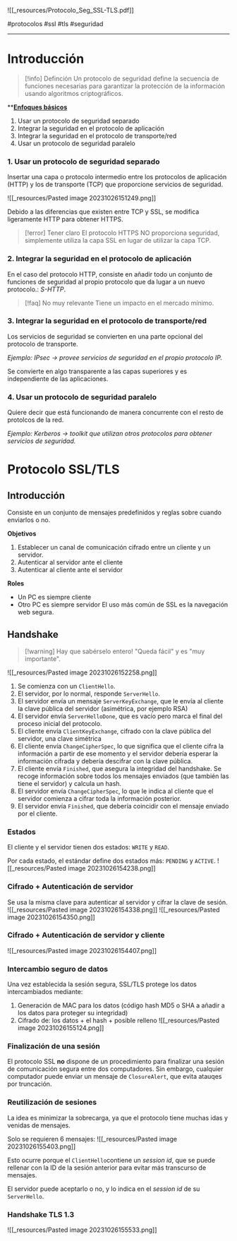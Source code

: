 ![[_resources/Protocolo_Seg_SSL-TLS.pdf]]

#protocolos #ssl #tls #seguridad 

---

# Introducción
> [!info] Definción
> Un protocolo de seguridad define la secuencia de funciones necesarias para garantizar la protección de la información usando algoritmos criptográficos.


**<u><b>Enfoques básicos</b></u>
1. Usar un protocolo de seguridad separado
2. Integrar la seguridad en el protocolo de aplicación
3. Integrar la seguridad en el protocolo de transporte/red
4. Usar un protocolo de seguridad paralelo

### 1. Usar un protocolo de seguridad separado
Insertar una capa o protocolo intermedio entre los protocolos de aplicación (HTTP) y los de transporte (TCP) que proporcione servicios de seguridad.

![[_resources/Pasted image 20231026151249.png]]

Debido a las diferencias que existen entre TCP y SSL, se modifica ligeramente HTTP para obtener HTTPS.


> [!error] Tener claro
> El protocolo HTTPS NO proporciona seguridad, simplemente utiliza la capa SSL en lugar de utilizar la capa TCP.

### 2. Integrar la seguridad en el protocolo de aplicación
En el caso del protocolo HTTP, consiste en añadir todo un conjunto de funciones de seguridad al propio protocolo que da lugar a un nuevo protocolo.: *S-HTTP*.

> [!faq] No muy relevante
> Tiene un impacto en el mercado mínimo.


### 3. Integrar la seguridad en el protocolo de transporte/red
Los servicios de seguridad se convierten en una parte opcional del protocolo de transporte.

*Ejemplo: IPsec → provee servicios de seguridad en el propio protocolo IP.*

Se convierte en algo transparente a las capas superiores y es independiente de las aplicaciones.

### 4. Usar un protocolo de seguridad paralelo
Quiere decir que está funcionando de manera concurrente con el resto de protolcos de la red.

*Ejemplo: Kerberos → toolkit que utilizan otros protocolos para obtener servicios de seguridad.*


# Protocolo SSL/TLS
## Introducción
Consiste en un conjunto de mensajes predefinidos y reglas sobre cuando enviarlos o no.

**Objetivos**
1. Establecer un canal de comunicación cifrado entre un cliente y un servidor.
2. Autenticar al servidor ante el cliente
3. Autenticar al cliente ante el servidor

**Roles**
- Un PC es siempre cliente
- Otro PC es siempre servidor
El uso más común de SSL es la navegación web segura.

## Handshake
> [!warning] Hay que sabérselo entero!
> "Queda fácil" y es "muy importante".


![[_resources/Pasted image 20231026152258.png]]

1. Se comienza con un `ClientHello`.
2. El servidor, por lo normal, responde `ServerHello`.
3. El servidor envía un mensaje `ServerKeyExchange`, que le envía al cliente la clave pública del servidor (asimétrica, por ejemplo RSA)
4. El servidor envía `ServerHelloDone`, que es vacío pero marca el final del proceso inicial del protocolo.
5. El cliente envía `ClientKeyExchange`, cifrado con la clave pública del servidor, una clave simétrica 
6. El cliente envía `ChangeCipherSpec`, lo que significa que el cliente cifra la información a partir de ese momento y el servidor debería esperar la información cifrada y debería descifrar con la clave pública.
7. El cliente envía `Finished`, que asegura la integridad del handshake. Se recoge información sobre todos los mensajes enviados (que también las tiene el servidor) y calcula un hash.
8. El servidor envía `ChangeCipherSpec`, lo que le indica al cliente que el servidor comienza a cifrar toda la información posterior.
9. El servidor envía `Finished`, que debería coincidir con el mensaje enviado por el cliente.

### Estados
El cliente y el servidor tienen dos estados: `WRITE` y `READ`.

Por cada estado, el estándar define dos estados más: `PENDING` y `ACTIVE`.
![[_resources/Pasted image 20231026154238.png]]

### Cifrado + Autenticación de servidor
Se usa la misma clave para autenticar al servidor y cifrar la clave de sesión.
![[_resources/Pasted image 20231026154338.png]]
![[_resources/Pasted image 20231026154350.png]]

### Cifrado + Autenticación de servidor y cliente
![[_resources/Pasted image 20231026154407.png]]

### Intercambio seguro de datos
Una vez establecida la sesión segura, SSL/TLS protege los datos intercambiados mediante:
1. Generación de MAC para los datos (código hash MD5 o SHA a añadir a los datos para proteger su integridad)
2. Cifrado de: los datos + el hash + posible relleno
![[_resources/Pasted image 20231026155124.png]]

### Finalización de una sesión
El protocolo SSL **no** dispone de un procedimiento para finalizar una sesión de comunicación segura entre dos computadores.
Sin embargo, cualquier computador puede enviar un mensaje de `ClosureAlert`, que evita atauqes por truncación.

### Reutilización de sesiones
La idea es minimizar la sobrecarga, ya que el protocolo tiene muchas idas y venidas de mensajes.

Solo se requieren 6 mensajes:
![[_resources/Pasted image 20231026155403.png]]

Esto ocurre porque el `ClientHello`contiene un *session id*, que se puede rellenar con la ID de la sesión anterior para evitar más transcurso de mensajes.

El servidor puede aceptarlo o no, y lo indica en el *session id* de su `ServerHello`.

### Handshake TLS 1.3
![[_resources/Pasted image 20231026155533.png]]